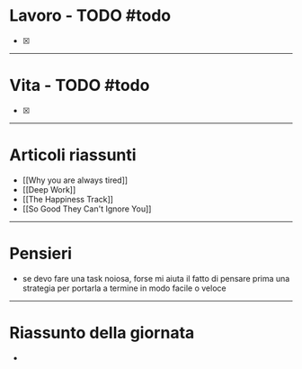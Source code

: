# Lavoro - TODO #todo 
- [x] 

---

# Vita - TODO #todo 
- [x] 

---

# Articoli riassunti
- [[Why you are always tired]]
- [[Deep Work]]
- [[The Happiness Track]]
- [[So Good They Can't Ignore You]]

---

# Pensieri
- se devo fare una task noiosa, forse mi aiuta il fatto di pensare prima una strategia per portarla a termine in modo facile o veloce

---

# Riassunto della giornata
- 
